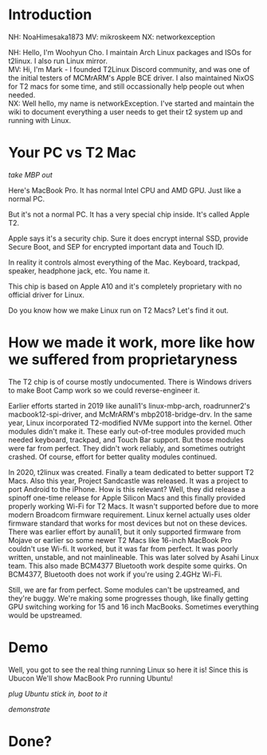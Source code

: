 # Introduction
NH: NoaHimesaka1873 MV: mikroskeem NX: networkexception

NH: Hello, I'm Woohyun Cho. I maintain Arch Linux packages and ISOs for t2linux. I also run Linux mirror.  
MV: Hi, I'm Mark - I founded T2Linux Discord community, and was one of the initial testers of MCMrARM's Apple BCE driver. I also maintained NixOS for T2 macs for some time, and still occassionally help people out when needed.  
NX: Well hello, my name is networkException. I've started and maintain the wiki to document everything a user needs to get their t2 system up and running with Linux.

# Your PC vs T2 Mac

*take MBP out*

Here's MacBook Pro. It has normal Intel CPU and AMD GPU. Just like a normal PC.

But it's not a normal PC. It has a very special chip inside. It's called Apple T2.

Apple says it's a security chip. Sure it does encrypt internal SSD, provide Secure Boot, and SEP for encrypted important data and Touch ID.

In reality it controls almost everything of the Mac. Keyboard, trackpad, speaker, headphone jack, etc. You name it.

This chip is based on Apple A10 and it's completely proprietary with no official driver for Linux.

Do you know how we make Linux run on T2 Macs? Let's find it out.

# How we made it work, more like how we suffered from proprietaryness

The T2 chip is of course mostly undocumented. There is Windows drivers to make Boot Camp work so we could reverse-engineer it. 

Earlier efforts started in 2019 like aunali1's linux-mbp-arch, roadrunner2's macbook12-spi-driver, and McMrARM's mbp2018-bridge-drv. In the same year, Linux incorporated T2-modified NVMe support into the kernel. Other modules didn't make it. These early out-of-tree modules provided much needed keyboard, trackpad, and Touch Bar support. But those modules were far from perfect. They didn't work reliably, and sometimes outright crashed. Of course, effort for better quality modules continued.

In 2020, t2linux was created. Finally a team dedicated to better support T2 Macs. Also this year, Project Sandcastle was released. It was a project to port Android to the iPhone. How is this relevant? Well, they did release a spinoff one-time release for Apple Silicon Macs and this finally provided properly working Wi-Fi for T2 Macs. It wasn't supported before due to more modern Broadcom firmware requirement. Linux kernel actually uses older firmware standard that works for most devices but not on these devices. There was earlier effort by aunali1, but it only supported firmware from Mojave or earlier so some newer T2 Macs like 16-inch MacBook Pro couldn't use Wi-fi. It worked, but it was far from perfect. It was poorly written, unstable, and not mainlineable. This was later solved by Asahi Linux team. This also made BCM4377 Bluetooth work despite some quirks. On BCM4377, Bluetooth does not work if you're using 2.4GHz Wi-Fi.

Still, we are far from perfect. Some modules can't be upstreamed, and they're buggy. We're making some progresses though, like finally getting GPU switching working for 15 and 16 inch MacBooks. Sometimes everything would be upstreamed.

# Demo

Well, you got to see the real thing running Linux so here it is! Since this is Ubucon We'll show MacBook Pro running Ubuntu!

*plug Ubuntu stick in, boot to it*

*demonstrate*

# Done?
